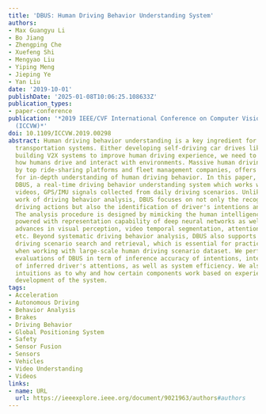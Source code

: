 ```yaml
---
title: 'DBUS: Human Driving Behavior Understanding System'
authors:
- Max Guangyu Li
- Bo Jiang
- Zhengping Che
- Xuefeng Shi
- Mengyao Liu
- Yiping Meng
- Jieping Ye
- Yan Liu
date: '2019-10-01'
publishDate: '2025-01-08T10:06:25.108633Z'
publication_types:
- paper-conference
publication: '*2019 IEEE/CVF International Conference on Computer Vision Workshop
  (ICCVW)*'
doi: 10.1109/ICCVW.2019.00298
abstract: Human driving behavior understanding is a key ingredient for intelligent
  transportation systems. Either developing self-driving car drives like humans or
  building V2X systems to improve human driving experience, we need to understand
  how humans drive and interact with environments. Massive human driving data collected
  by top ride-sharing platforms and fleet management companies, offers the potential
  for in-depth understanding of human driving behavior. In this paper, we present
  DBUS, a real-time driving behavior understanding system which works with front-view
  videos, GPS/IMU signals collected from daily driving scenarios. Unlike previous
  work of driving behavior analysis, DBUS focuses on not only the recognition of basic
  driving actions but also the identification of driver's intentions and attentions.
  The analysis procedure is designed by mimicking the human intelligence for driving,
  powered with representation capability of deep neural networks as well as recent
  advances in visual perception, video temporal segmentation, attention mechanism,
  etc. Beyond systematic driving behavior analysis, DBUS also supports efficient behavior-based
  driving scenario search and retrieval, which is essential for practical application
  when working with large-scale human driving scenario dataset. We perform extensive
  evaluations of DBUS in term of inference accuracy of intentions, interpretability
  of inferred driver's attentions, as well as system efficiency. We also provide insightful
  intuitions as to why and how certain components work based on experience in the
  development of the system.
tags:
- Acceleration
- Autonomous Driving
- Behavior Analysis
- Brakes
- Driving Behavior
- Global Positioning System
- Safety
- Sensor Fusion
- Sensors
- Vehicles
- Video Understanding
- Videos
links:
- name: URL
  url: https://ieeexplore.ieee.org/document/9021963/authors#authors
---
```

